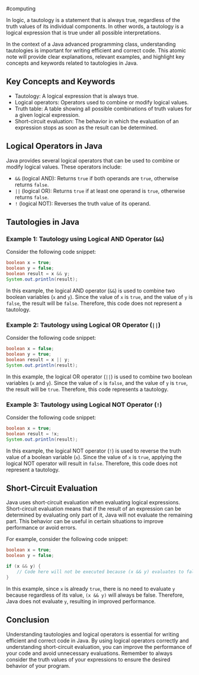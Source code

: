 #computing 

In logic, a tautology is a statement that is always true, regardless of the truth values of its individual components. In other words, a tautology is a logical expression that is true under all possible interpretations.

In the context of a Java advanced programming class, understanding tautologies is important for writing efficient and correct code. This atomic note will provide clear explanations, relevant examples, and highlight key concepts and keywords related to tautologies in Java.

## Key Concepts and Keywords

- Tautology: A logical expression that is always true.
- Logical operators: Operators used to combine or modify logical values.
- Truth table: A table showing all possible combinations of truth values for a given logical expression.
- Short-circuit evaluation: The behavior in which the evaluation of an expression stops as soon as the result can be determined.

## Logical Operators in Java

Java provides several logical operators that can be used to combine or modify logical values. These operators include:

- `&&` (logical AND): Returns `true` if both operands are `true`, otherwise returns `false`.
- `||` (logical OR): Returns `true` if at least one operand is `true`, otherwise returns `false`.
- `!` (logical NOT): Reverses the truth value of its operand.

## Tautologies in Java

### Example 1: Tautology using Logical AND Operator (`&&`)

Consider the following code snippet:

```java
boolean x = true;
boolean y = false;
boolean result = x && y;
System.out.println(result);
```

In this example, the logical AND operator (`&&`) is used to combine two boolean variables (`x` and `y`). Since the value of `x` is `true`, and the value of `y` is `false`, the result will be `false`. Therefore, this code does not represent a tautology.

### Example 2: Tautology using Logical OR Operator (`||`)

Consider the following code snippet:

```java
boolean x = false;
boolean y = true;
boolean result = x || y;
System.out.println(result);
```

In this example, the logical OR operator (`||`) is used to combine two boolean variables (`x` and `y`). Since the value of `x` is `false`, and the value of `y` is `true`, the result will be `true`. Therefore, this code represents a tautology.

### Example 3: Tautology using Logical NOT Operator (`!`)

Consider the following code snippet:

```java
boolean x = true;
boolean result = !x;
System.out.println(result);
```

In this example, the logical NOT operator (`!`) is used to reverse the truth value of a boolean variable (`x`). Since the value of `x` is `true`, applying the logical NOT operator will result in `false`. Therefore, this code does not represent a tautology.

## Short-Circuit Evaluation

Java uses short-circuit evaluation when evaluating logical expressions. Short-circuit evaluation means that if the result of an expression can be determined by evaluating only part of it, Java will not evaluate the remaining part. This behavior can be useful in certain situations to improve performance or avoid errors.

For example, consider the following code snippet:

```java
boolean x = true;
boolean y = false;

if (x && y) {
    // Code here will not be executed because (x && y) evaluates to false
}
```

In this example, since `x` is already `true`, there is no need to evaluate `y` because regardless of its value, `(x && y)` will always be false. Therefore, Java does not evaluate `y`, resulting in improved performance.

## Conclusion

Understanding tautologies and logical operators is essential for writing efficient and correct code in Java. By using logical operators correctly and understanding short-circuit evaluation, you can improve the performance of your code and avoid unnecessary evaluations. Remember to always consider the truth values of your expressions to ensure the desired behavior of your program.